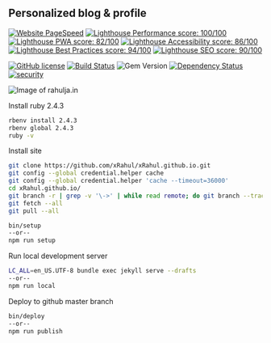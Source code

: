 ## Personalized blog & profile

[![Website PageSpeed](https://pagespeed-badges.herokuapp.com/?url=rahulja.in)](https://developers.google.com/speed/pagespeed/insights/?url=https%3A%2F%2Frahulja.in%2F)
[![Lighthouse Performance score: 100/100](https://lighthouse-badge.appspot.com/?score=100&compact&category=Performance)](files/Lighthouse-Report.pdf)
[![Lighthouse PWA score: 82/100](https://lighthouse-badge.appspot.com/?score=82&compact&category=PWA)](files/Lighthouse-Report.pdf)
[![Lighthouse Accessibility score: 86/100](https://lighthouse-badge.appspot.com/?score=86&compact&category=Accessibility)](files/Lighthouse-Report.pdf)
[![Lighthouse Best Practices score: 94/100](https://lighthouse-badge.appspot.com/?score=94&compact&category=Best+Practices)](files/Lighthouse-Report.pdf)
[![Lighthouse SEO score: 90/100](https://lighthouse-badge.appspot.com/?score=90&compact&category=SEO)](files/Lighthouse-Report.pdf)

[![GitHub license](https://img.shields.io/github/license/xRahul/xRahul.github.io.svg?style=flat-square)](https://github.com/xRahul/xRahul.github.io/blob/new-site/LICENSE)
[![Build Status](https://travis-ci.org/xRahul/xRahul.github.io.svg?branch=new-site)](https://travis-ci.org/xRahul/xRahul.github.io)
![Gem Version](https://img.shields.io/gem/v/jekyll.svg)
[![Dependency Status](https://gemnasium.com/badges/github.com/xRahul/xRahul.github.io.svg)](https://gemnasium.com/github.com/xRahul/xRahul.github.io)
[![security](https://hakiri.io/github/xRahul/xRahul.github.io/new-site.svg)](https://hakiri.io/github/xRahul/xRahul.github.io/new-site)

![Image of rahulja.in](https://github.com/xRahul/xRahul.github.io/raw/new-site/_assets/images/posts/configure-this-site-locally-for-development/og-image%402x.png "rahulja.in")

Install ruby 2.4.3

```bash
rbenv install 2.4.3
rbenv global 2.4.3
ruby -v
```

Install site

```bash
git clone https://github.com/xRahul/xRahul.github.io.git
git config --global credential.helper cache
git config --global credential.helper 'cache --timeout=36000'
cd xRahul.github.io/
git branch -r | grep -v '\->' | while read remote; do git branch --track "${remote#origin/}" "$remote"; done
git fetch --all
git pull --all

bin/setup
--or--
npm run setup
```

Run local development server

```bash
LC_ALL=en_US.UTF-8 bundle exec jekyll serve --drafts
--or--
npm run local
```

Deploy to github master branch

```bash
bin/deploy
--or--
npm run publish
```
